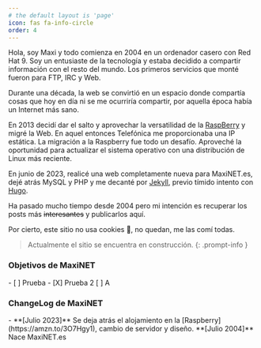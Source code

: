```yaml
---
# the default layout is 'page'
icon: fas fa-info-circle
order: 4
---
```


Hola, soy Maxi y todo comienza en 2004 en un ordenador casero con Red Hat 9. Soy un entusiaste de la tecnología y estaba decidido a compartir información con el resto del mundo. Los primeros servicios que monté fueron para FTP, IRC y Web.

Durante una década, la web se convirtió en un espacio donde compartía cosas que hoy en día ni se me ocurriría compartir, por aquella época había un Internet más sano.

En 2013 decidí dar el salto y aprovechar la versatilidad de la [RaspBerry](https://amzn.to/3O7Hgy1) y migré la Web. En aquel entonces Telefónica me proporcionaba una IP estática. La migración a la Raspberry fue todo un desafío. Aproveché la oportunidad para actualizar el sistema operativo con una distribución de Linux más reciente.

En junio de 2023, realicé una web completamente nueva para MaxiNET.es, dejé atrás MySQL y PHP y me decanté por [Jekyll](https://jekyllrb.com/), previo tímido intento con [Hugo](https://gohugo.io/).

Ha pasado mucho tiempo desde 2004 pero mi intención es recuperar los posts más ~~interesantes~~ y publicarlos aquí.

Por cierto, este sitio no usa cookies 🍪, no quedan, me las comí todas.   

> Actualmente el sitio se encuentra en construcción.
{: .prompt-info }

<h3>Objetivos de MaxiNET</h3>
- [ ] Prueba
- [X] Prueba 2
[ ] A

<h3>ChangeLog de MaxiNET</h3>
- **[Julio 2023]** Se deja atrás el alojamiento en la [Raspberry](https://amzn.to/3O7Hgy1), cambio de servidor y diseño.   
**[Julio 2004]** Nace MaxiNET.es